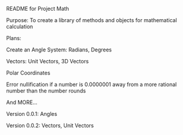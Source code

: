 README for Project Math

Purpose: To create a library of methods and objects for mathematical calculation

Plans:

  Create an Angle System:
    Radians,
    Degrees

  Vectors:
    Unit Vectors,
    3D Vectors

  Polar Coordinates

  Error nullification
    if a number is 0.0000001 away from a more rational number than the number
      rounds

  And MORE...

Version 0.0.1:
  Angles

Version 0.0.2:
  Vectors,
  Unit Vectors
